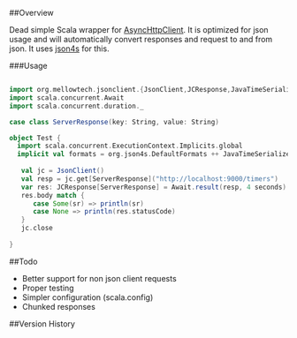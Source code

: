 ##Overview

Dead simple Scala wrapper for [AsyncHttpClient](https://github.com/AsyncHttpClient/async-http-client). It is optimized for json usage
and will automatically convert responses and request to and from json. It uses
[json4s](https://github.com/json4s/json4s) for this.

###Usage

```scala

import org.mellowtech.jsonclient.{JsonClient,JCResponse,JavaTimeSerializers}
import scala.concurrent.Await
import scala.concurrent.duration._

case class ServerResponse(key: String, value: String)

object Test {
  import scala.concurrent.ExecutionContext.Implicits.global
  implicit val formats = org.json4s.DefaultFormats ++ JavaTimeSerializers.all
  
   val jc = JsonClient()
   val resp = jc.get[ServerResponse]("http://localhost:9000/timers")
   var res: JCResponse[ServerResponse] = Await.result(resp, 4 seconds)
   res.body match {
      case Some(sr) => println(sr)
      case None => println(res.statusCode)
   }
   jc.close
  
}
```


##Todo

* Better support for non json client requests
* Proper testing
* Simpler configuration (scala.config)
* Chunked responses

##Version History






